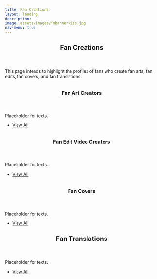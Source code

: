 ```yaml
---
title: Fan Creations
layout: landing
description: 
image: assets/images/fmbannerkiss.jpg
nav-menu: true
---
```


<!-- Main -->
<div id="main">

<!-- One -->
<section id="one">
	<div class="inner">
		<header class="major">
			<h2>Fan Creations</h2>
		</header>
		<p>This page intends to highlight the profiles of fans who create fan arts, fan edits, fan covers, and fan translations.</p>
	</div>
</section>

<!-- Two -->
<section id="two" class="spotlights">
	<section>
		<a href="generic.html" class="image">
			<img src="{% link assets/images/pic08.jpg %}" alt="" data-position="center center" />
		</a>
		<div class="content">
			<div class="inner">
				<header class="major">
					<h3>Fan Art Creators</h3>
				</header>
				<p>Placeholder for texts.</p>
				<ul class="actions">
					<li><a href="allposts.html" class="button">View All</a></li>
				</ul>
			</div>
		</div>
	</section>
	<section>
		<a href="generic.html" class="image">
			<img src="{% link assets/images/pic09.jpg %}" alt="" data-position="top center" />
		</a>
		<div class="content">
			<div class="inner">
				<header class="major">
					<h3>Fan Edit Video Creators</h3>
				</header>
				<p>Placeholder for texts.</p>
				<ul class="actions">
					<li><a href="allposts.html" class="button">View All</a></li>
				</ul>
			</div>
		</div>
	</section>
	<section>
		<a href="generic.html" class="image">
			<img src="{% link assets/images/pic10.jpg %}" alt="" data-position="25% 25%" />
		</a>
		<div class="content">
			<div class="inner">
				<header class="major">
					<h3>Fan Covers</h3>
				</header>
				<p>Placeholder for texts.</p>
				<ul class="actions">
					<li><a href="allposts.html" class="button">View All</a></li>
				</ul>
			</div>
		</div>
	</section>
	<!-- Three -->
	<section id="three">
		<div class="inner">
			<header class="major">
				<h2>Fan Translations</h2>
			</header>
			<p>Placeholder for texts.</p>
			<ul class="actions">
				<li><a href="allposts.html" class="button next">View All</a></li>
			</ul>
		</div>
	</section>
</section>
</div>
